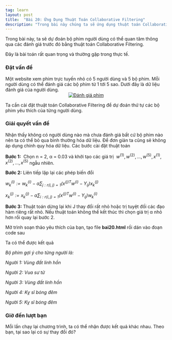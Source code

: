 ```yaml
---
tag: learn
layout: post
title:  "Bài 20: Ứng Dụng Thuật Toán Collaborative Filtering"
description: "Trong bài này chúng ta sẽ ứng dụng thuật toán Collaborative Filtering trong Machine Learning dự đoán bộ phim người dùng có thể quan tâm."
---
```


Trong bài này, ta sẽ dự đoán bộ phim người dùng có thể quan tâm thông qua các đánh giá trước đó bằng thuật toán Collaborative Filtering.

Đây là bài toán rất quan trọng và thường gặp trong thực tế.
<!--more-->
<h3>
Đặt vấn đề</h3>
Một website xem phim trực tuyến nhỏ có 5 người dùng và 5 bộ phim. Mỗi người dùng có thể đánh giá các bộ phim từ 1 tới 5 sao. Dưới đây là dữ liệu đánh giá của người dùng.

<div class="separator" style="clear: both; text-align: center;">
<a href="https://3.bp.blogspot.com/-I7Piur2wJ6k/XDzCprHEyCI/AAAAAAAAEUc/n1rhjvp5DAEm0HM3OcPeHqA6WJQ0YZ6lgCLcBGAs/s1600/Untitled.jpg" imageanchor="1" style="margin-left: 1em; margin-right: 1em;"><img alt="Đánh giá phim" border="0" data-original-height="135" data-original-width="500" src="https://3.bp.blogspot.com/-I7Piur2wJ6k/XDzCprHEyCI/AAAAAAAAEUc/n1rhjvp5DAEm0HM3OcPeHqA6WJQ0YZ6lgCLcBGAs/s1600/Untitled.jpg" title="Đánh giá phim" /></a></div>
<div class="separator" style="clear: both; text-align: center;">
</div>
<div class="separator" style="clear: both; text-align: center;">
</div>
<div class="separator" style="clear: both; text-align: center;">
</div>
<div class="separator" style="clear: both; text-align: center;">
</div>
<div class="separator" style="clear: both; text-align: center;">
</div>
<div class="separator" style="clear: both; text-align: center;">
</div>
<div class="separator" style="clear: both; text-align: center;">
</div>
<div class="separator" style="clear: both; text-align: center;">
</div>
<div class="separator" style="clear: both; text-align: center;">
</div>

Ta cần cài đặt thuật toán Collaborative Filtering để dự đoán thứ tự các bộ phim yêu thích của từng người dùng.
<h3>
Giải quyết vấn đề</h3>
Nhận thấy không có người dùng nào mà chưa đánh giá bất cứ bộ phim nào nên ta có thể bỏ qua bình thường hóa dữ liệu. Để đơn giản ta cũng sẽ không áp dụng chính quy hóa dữ liệu. Các bước cài đặt thuật toán

<strong>Bước 1:<span style="font-weight: 400;">&nbsp;</span></strong>&nbsp;Chọn n = 2, α = 0.03 và khởi tạo&nbsp;các giá trị&nbsp;&nbsp;$w^{(1)}, w^{(2)}, ..., w^{(5)}, x^{(1)}, x^{(2)}, ..., x^{(5)}$ ngẫu nhiên.

<strong>Bước 2:</strong>&nbsp;Liên tiếp lặp lại các phép biến đổi

<i>$w_{k}^{(i)} := w_{k}^{(i)} - \alpha \sum_{j:r(i,j)=1}(x^{(j)T}w^{(i)} - Y_{ij})x_{k}^{(j)}$</i>

<i>$x_{k}^{(j)} := x_{k}^{(j)} - \alpha \sum_{i:r(i,j)=1}(x^{(j)T}w^{(i)} - Y_{ij})w_{k}^{(i)}$</i>

<strong>Bước 3:</strong>&nbsp;Thuật toán dừng lại khi J thay đổi rất nhỏ hoặc trị tuyệt đối các đạo hàm riêng rất nhỏ. Nếu thuật toán không thể kết thúc thì chọn giá trị&nbsp;α nhỏ hơn rồi quay lại bước 2.

Mở trình soạn thảo yêu thích của bạn, tạo file&nbsp;<strong>bai20.html</strong>&nbsp;rồi dán vào đoạn code sau

<script src="https://gist.github.com/dathoangnd/d6cae261a2ba47fd2384c396fc755bc0.js"></script>
Ta có thể được kết quả

<i>Bộ phim gợi ý cho từng người là:</i>

<i>Người 1: Vùng đất linh hồn</i>

<i>Người 2: Vua sư tử</i>

<i>Người 3: Vùng đất linh hồn</i>

<i>Người 4: Kỵ sĩ bóng đêm</i>

<i>Người 5: Kỵ sĩ bóng đêm</i>
<h3>
Giờ đến lượt bạn</h3>
Mỗi lần chạy lại chương trình, ta có thể nhận được kết quả khác nhau. Theo bạn, tại sao lại có sự thay đổi đó?